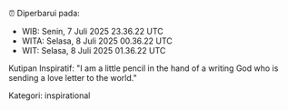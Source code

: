 ⏰ Diperbarui pada:
- WIB: Senin, 7 Juli 2025 23.36.22 UTC
- WITA: Selasa, 8 Juli 2025 00.36.22 UTC
- WIT: Selasa, 8 Juli 2025 01.36.22 UTC

Kutipan Inspiratif:
"I am a little pencil in the hand of a writing God who is sending a love letter to the world."


Kategori: inspirational

